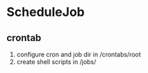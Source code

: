 # ScheduleJob

## crontab
1. configure cron and job dir in /crontabs/root  
2. create shell scripts in /jobs/
